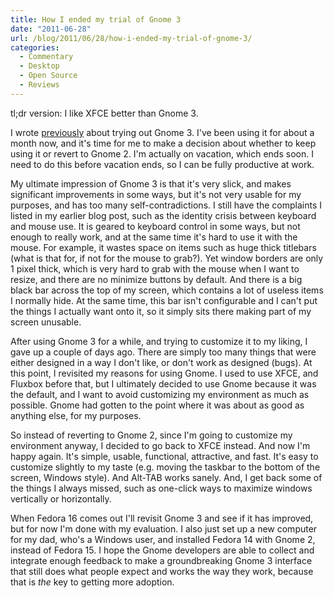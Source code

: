 ```yaml
---
title: How I ended my trial of Gnome 3
date: "2011-06-28"
url: /blog/2011/06/28/how-i-ended-my-trial-of-gnome-3/
categories:
  - Commentary
  - Desktop
  - Open Source
  - Reviews
---
```

tl;dr version: I like XFCE better than Gnome 3.

I wrote [previously][1] about trying out Gnome 3. I've been using it for about a month now, and it's time for me to make a decision about whether to keep using it or revert to Gnome 2. I'm actually on vacation, which ends soon. I need to do this before vacation ends, so I can be fully productive at work.

My ultimate impression of Gnome 3 is that it's very slick, and makes significant improvements in some ways, but it's not very usable for my purposes, and has too many self-contradictions. I still have the complaints I listed in my earlier blog post, such as the identity crisis between keyboard and mouse use. It is geared to keyboard control in some ways, but not enough to really work, and at the same time it's hard to use it with the mouse. For example, it wastes space on items such as huge thick titlebars (what is that for, if not for the mouse to grab?). Yet window borders are only 1 pixel thick, which is very hard to grab with the mouse when I want to resize, and there are no minimize buttons by default. And there is a big black bar across the top of my screen, which contains a lot of useless items I normally hide. At the same time, this bar isn't configurable and I can't put the things I actually want onto it, so it simply sits there making part of my screen unusable.

After using Gnome 3 for a while, and trying to customize it to my liking, I gave up a couple of days ago. There are simply too many things that were either designed in a way I don't like, or don't work as designed (bugs). At this point, I revisited my reasons for using Gnome. I used to use XFCE, and Fluxbox before that, but I ultimately decided to use Gnome because it was the default, and I want to avoid customizing my environment as much as possible. Gnome had gotten to the point where it was about as good as anything else, for my purposes.

So instead of reverting to Gnome 2, since I'm going to customize my environment anyway, I decided to go back to XFCE instead. And now I'm happy again. It's simple, usable, functional, attractive, and fast. It's easy to customize slightly to my taste (e.g. moving the taskbar to the bottom of the screen, Windows style). And Alt-TAB works sanely. And, I get back some of the things I always missed, such as one-click ways to maximize windows vertically or horizontally.

When Fedora 16 comes out I'll revisit Gnome 3 and see if it has improved, but for now I'm done with my evaluation. I also just set up a new computer for my dad, who's a Windows user, and installed Fedora 14 with Gnome 2, instead of Fedora 15. I hope the Gnome developers are able to collect and integrate enough feedback to make a groundbreaking Gnome 3 interface that still does what people expect and works the way they work, because that is *the* key to getting more adoption.

 [1]: /blog/2011/06/07/impressions-of-fedora-15-with-gnome-3/
